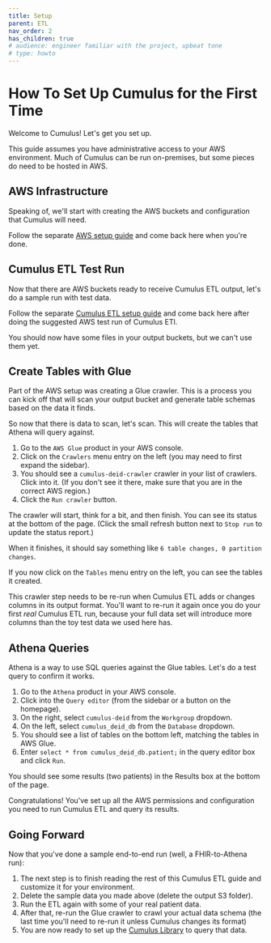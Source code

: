 ```yaml
---
title: Setup
parent: ETL
nav_order: 2
has_children: true
# audience: engineer familiar with the project, upbeat tone
# type: howto
---
```


# How To Set Up Cumulus for the First Time

Welcome to Cumulus!
Let's get you set up.

This guide assumes you have administrative access to your AWS environment.
Much of Cumulus can be run on-premises, but some pieces do need to be hosted in AWS.

## AWS Infrastructure

Speaking of, we'll start with creating the AWS buckets and configuration that Cumulus will need.

Follow the separate [AWS setup guide](aws.md) and come back here when you're done.

## Cumulus ETL Test Run

Now that there are AWS buckets ready to receive Cumulus ETL output, let's do a sample run with
test data.

Follow the separate [Cumulus ETL setup guide](sample-runs.md) and come back here after
doing the suggested AWS test run of Cumulus ETl.

You should now have some files in your output buckets, but we can't use them yet.

## Create Tables with Glue

Part of the AWS setup was creating a Glue crawler.
This is a process you can kick off that will scan your output bucket and generate table schemas
based on the data it finds.

So now that there is data to scan, let's scan.
This will create the tables that Athena will query against.

1. Go to the `AWS Glue` product in your AWS console.
1. Click on the `Crawlers` menu entry on the left (you may need to first expand the sidebar).
1. You should see a `cumulus-deid-crawler` crawler in your list of crawlers. Click into it.
   (If you don't see it there, make sure that you are in the correct AWS region.)
1. Click the `Run crawler` button.

The crawler will start, think for a bit, and then finish.
You can see its status at the bottom of the page.
(Click the small refresh button next to `Stop run` to update the status report.)

When it finishes, it should say something like `6 table changes, 0 partition changes`.

If you now click on the `Tables` menu entry on the left, you can see the tables it created.

This crawler step needs to be re-run when Cumulus ETL adds or changes columns in its
output format.
You'll want to re-run it again once you do your first _real_ Cumulus ETL run, because your full
data set will introduce more columns than the toy test data we used here has.

## Athena Queries

Athena is a way to use SQL queries against the Glue tables.
Let's do a test query to confirm it works.

1. Go to the `Athena` product in your AWS console.
1. Click into the `Query editor` (from the sidebar or a button on the homepage).
1. On the right, select `cumulus-deid` from the `Workgroup` dropdown.
1. On the left, select `cumulus_deid_db` from the `Database` dropdown.
1. You should see a list of tables on the bottom left, matching the tables in AWS Glue.
1. Enter `select * from cumulus_deid_db.patient;` in the query editor box and click `Run`.

You should see some results (two patients) in the Results box at the bottom of the page.

Congratulations!
You've set up all the AWS permissions and configuration you need to run Cumulus ETL and query its
results.

## Going Forward

Now that you've done a sample end-to-end run (well, a FHIR-to-Athena run):
1. The next step is to finish reading the rest of this Cumulus ETL guide and
   customize it for your environment.
1. Delete the sample data you made above (delete the output S3 folder).
1. Run the ETL again with some of your real patient data.
1. After that, re-run the Glue crawler to crawl your actual data schema
   (the last time you'll need to re-run it unless Cumulus changes its format)
1. You are now ready to set up the
   [Cumulus Library](https://docs.smarthealthit.org/cumulus/library/) to query that data.